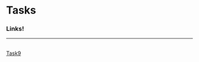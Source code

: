 # Tasks
<html>
   <head>
      <h3>Links!</h3>
   </head>
   <hr>
   <br>
   <body>
      <a href="http://127.0.0.1:5500/Task9.html">Task9</a>
     
   </body>    
    
</html>
